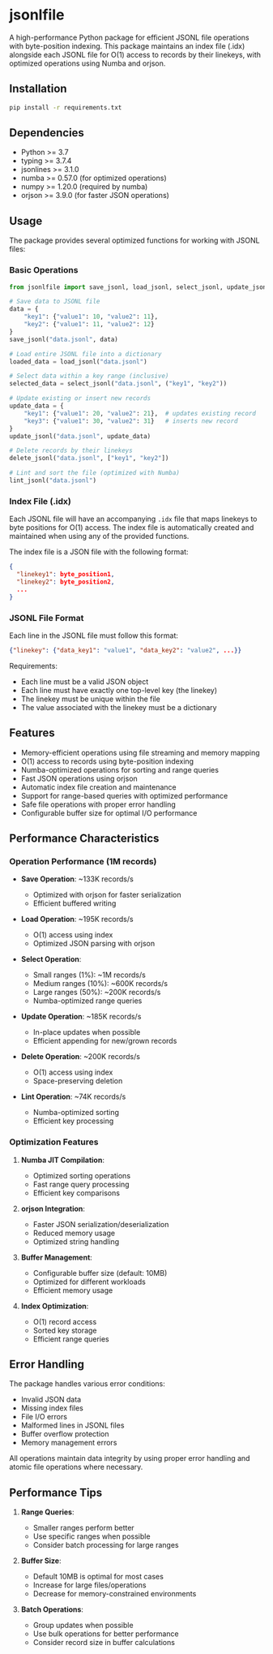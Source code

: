 # jsonlfile

A high-performance Python package for efficient JSONL file operations with byte-position indexing. This package maintains an index file (.idx) alongside each JSONL file for O(1) access to records by their linekeys, with optimized operations using Numba and orjson.


## Installation

```bash
pip install -r requirements.txt
```

## Dependencies
- Python >= 3.7
- typing >= 3.7.4
- jsonlines >= 3.1.0
- numba >= 0.57.0 (for optimized operations)
- numpy >= 1.20.0 (required by numba)
- orjson >= 3.9.0 (for faster JSON operations)

## Usage

The package provides several optimized functions for working with JSONL files:

### Basic Operations

```python
from jsonlfile import save_jsonl, load_jsonl, select_jsonl, update_jsonl, delete_jsonl

# Save data to JSONL file
data = {
    "key1": {"value1": 10, "value2": 11},
    "key2": {"value1": 11, "value2": 12}
}
save_jsonl("data.jsonl", data)

# Load entire JSONL file into a dictionary
loaded_data = load_jsonl("data.jsonl")

# Select data within a key range (inclusive)
selected_data = select_jsonl("data.jsonl", ("key1", "key2"))

# Update existing or insert new records
update_data = {
    "key1": {"value1": 20, "value2": 21},  # updates existing record
    "key3": {"value1": 30, "value2": 31}   # inserts new record
}
update_jsonl("data.jsonl", update_data)

# Delete records by their linekeys
delete_jsonl("data.jsonl", ["key1", "key2"])

# Lint and sort the file (optimized with Numba)
lint_jsonl("data.jsonl")
```

### Index File (.idx)

Each JSONL file will have an accompanying `.idx` file that maps linekeys to byte positions for O(1) access. The index file is automatically created and maintained when using any of the provided functions.

The index file is a JSON file with the following format:
```json
{
  "linekey1": byte_position1,
  "linekey2": byte_position2,
  ...
}
```

### JSONL File Format

Each line in the JSONL file must follow this format:
```json
{"linekey": {"data_key1": "value1", "data_key2": "value2", ...}}
```

Requirements:
- Each line must be a valid JSON object
- Each line must have exactly one top-level key (the linekey)
- The linekey must be unique within the file
- The value associated with the linekey must be a dictionary

## Features

- Memory-efficient operations using file streaming and memory mapping
- O(1) access to records using byte-position indexing
- Numba-optimized operations for sorting and range queries
- Fast JSON operations using orjson
- Automatic index file creation and maintenance
- Support for range-based queries with optimized performance
- Safe file operations with proper error handling
- Configurable buffer size for optimal I/O performance

## Performance Characteristics

### Operation Performance (1M records)

- **Save Operation**: ~133K records/s
  - Optimized with orjson for faster serialization
  - Efficient buffered writing

- **Load Operation**: ~195K records/s
  - O(1) access using index
  - Optimized JSON parsing with orjson

- **Select Operation**:
  - Small ranges (1%): ~1M records/s
  - Medium ranges (10%): ~600K records/s
  - Large ranges (50%): ~200K records/s
  - Numba-optimized range queries

- **Update Operation**: ~185K records/s
  - In-place updates when possible
  - Efficient appending for new/grown records

- **Delete Operation**: ~200K records/s
  - O(1) access using index
  - Space-preserving deletion

- **Lint Operation**: ~74K records/s
  - Numba-optimized sorting
  - Efficient key processing

### Optimization Features

1. **Numba JIT Compilation**:
   - Optimized sorting operations
   - Fast range query processing
   - Efficient key comparisons

2. **orjson Integration**:
   - Faster JSON serialization/deserialization
   - Reduced memory usage
   - Optimized string handling

3. **Buffer Management**:
   - Configurable buffer size (default: 10MB)
   - Optimized for different workloads
   - Efficient memory usage

4. **Index Optimization**:
   - O(1) record access
   - Sorted key storage
   - Efficient range queries

## Error Handling

The package handles various error conditions:
- Invalid JSON data
- Missing index files
- File I/O errors
- Malformed lines in JSONL files
- Buffer overflow protection
- Memory management errors

All operations maintain data integrity by using proper error handling and atomic file operations where necessary.

## Performance Tips

1. **Range Queries**:
   - Smaller ranges perform better
   - Use specific ranges when possible
   - Consider batch processing for large ranges

2. **Buffer Size**:
   - Default 10MB is optimal for most cases
   - Increase for large files/operations
   - Decrease for memory-constrained environments

3. **Batch Operations**:
   - Group updates when possible
   - Use bulk operations for better performance
   - Consider record size in buffer calculations 